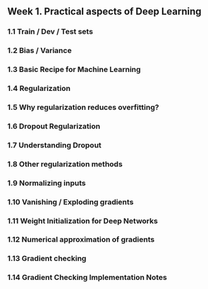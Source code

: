 ## Week 1. Practical aspects of Deep Learning

### 1.1 Train / Dev / Test sets

### 1.2 Bias / Variance

### 1.3 Basic Recipe for Machine Learning

### 1.4 Regularization

### 1.5 Why regularization reduces overfitting?

### 1.6 Dropout Regularization

### 1.7 Understanding Dropout

### 1.8 Other regularization methods

### 1.9 Normalizing inputs

### 1.10 Vanishing / Exploding gradients

### 1.11 Weight Initialization for Deep Networks

### 1.12 Numerical approximation of gradients

### 1.13 Gradient checking

### 1.14 Gradient Checking Implementation Notes





